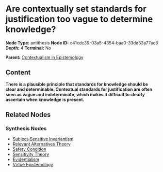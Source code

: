 # Are contextually set standards for justification too vague to determine knowledge?

**Node Type:** antithesis
**Node ID:** c41cdc39-03a5-4354-baa0-33de53a77ac6
**Depth:** 4
**Terminal:** No

**Parent:** [Contextualism in Epistemology](contextualism-in-epistemology-synthesis-f37672d4-27f2-49c0-be05-1e85cf866955.md)

## Content

**There is a plausible principle that standards for knowledge should be clear and determinable. Contextual standards for justification are often seen as vague and indeterminate, which makes it difficult to clearly ascertain when knowledge is present.**

## Related Nodes

### Synthesis Nodes

- [Subject-Sensitive Invariantism](subject-sensitive-invariantism-synthesis-072d4da1-2f4d-4c50-9f14-a962669ff069.md)
- [Relevant Alternatives Theory](relevant-alternatives-theory-synthesis-cd8d0e7b-c399-483b-bc31-47b0888074e7.md)
- [Safety Condition](safety-condition-synthesis-5d1e27b7-47cc-4763-9629-7084452353cd.md)
- [Sensitivity Theory](sensitivity-theory-synthesis-35550199-679a-4828-8192-c1c6514310c8.md)
- [Evidentialism](evidentialism-synthesis-04e418fa-5b22-44c9-9d31-c2613b1aff52.md)
- [Virtue Epistemology](virtue-epistemology-synthesis-f6fa5154-b8d1-45a1-bc7d-9d54c211d67a.md)
